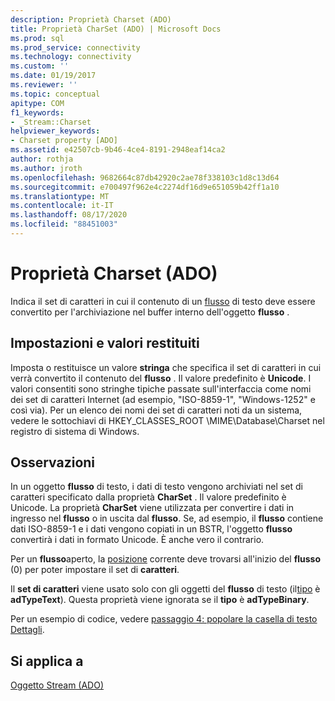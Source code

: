 ```yaml
---
description: Proprietà Charset (ADO)
title: Proprietà CharSet (ADO) | Microsoft Docs
ms.prod: sql
ms.prod_service: connectivity
ms.technology: connectivity
ms.custom: ''
ms.date: 01/19/2017
ms.reviewer: ''
ms.topic: conceptual
apitype: COM
f1_keywords:
- _Stream::Charset
helpviewer_keywords:
- Charset property [ADO]
ms.assetid: e42507cb-9b46-4ce4-8191-2948eaf14ca2
author: rothja
ms.author: jroth
ms.openlocfilehash: 9682664c87db42920c2ae78f338103c1d8c13d64
ms.sourcegitcommit: e700497f962e4c2274df16d9e651059b42ff1a10
ms.translationtype: MT
ms.contentlocale: it-IT
ms.lasthandoff: 08/17/2020
ms.locfileid: "88451003"
---
```

# <a name="charset-property-ado"></a>Proprietà Charset (ADO)
Indica il set di caratteri in cui il contenuto di un [flusso](../../../ado/reference/ado-api/stream-object-ado.md) di testo deve essere convertito per l'archiviazione nel buffer interno dell'oggetto **flusso** .  
  
## <a name="settings-and-return-values"></a>Impostazioni e valori restituiti  
 Imposta o restituisce un valore **stringa** che specifica il set di caratteri in cui verrà convertito il contenuto del **flusso** . Il valore predefinito è **Unicode**. I valori consentiti sono stringhe tipiche passate sull'interfaccia come nomi dei set di caratteri Internet (ad esempio, "ISO-8859-1", "Windows-1252" e così via). Per un elenco dei nomi dei set di caratteri noti da un sistema, vedere le sottochiavi di HKEY_CLASSES_ROOT \MIME\Database\Charset nel registro di sistema di Windows.  
  
## <a name="remarks"></a>Osservazioni  
 In un oggetto **flusso** di testo, i dati di testo vengono archiviati nel set di caratteri specificato dalla proprietà **CharSet** . Il valore predefinito è Unicode. La proprietà **CharSet** viene utilizzata per convertire i dati in ingresso nel **flusso** o in uscita dal **flusso**. Se, ad esempio, il **flusso** contiene dati ISO-8859-1 e i dati vengono copiati in un BSTR, l'oggetto **flusso** convertirà i dati in formato Unicode. È anche vero il contrario.  
  
 Per un **flusso**aperto, la [posizione](../../../ado/reference/ado-api/position-property-ado.md) corrente deve trovarsi all'inizio del **flusso** (0) per poter impostare il set di **caratteri**.  
  
 Il **set di caratteri** viene usato solo con gli oggetti del **flusso** di testo (il[tipo](../../../ado/reference/ado-api/type-property-ado-stream.md) è **adTypeText**). Questa proprietà viene ignorata se il **tipo** è **adTypeBinary**.  
  
 Per un esempio di codice, vedere [passaggio 4: popolare la casella di testo Dettagli](../../../ado/guide/data/step-4-populate-the-details-text-box.md).  
  
## <a name="applies-to"></a>Si applica a  
 [Oggetto Stream (ADO)](../../../ado/reference/ado-api/stream-object-ado.md)
